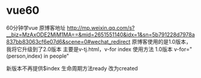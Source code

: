 # vue60
60分钟学vue
原博客地址
http://mp.weixin.qq.com/s?__biz=MzAxODE2MjM1MA==&mid=2651551140&idx=1&sn=5b791228d7978a837bb83063cf6e07d6&scene=0#wechat_redirect
原博客使用的是1.0版本，我将它升级到了2.0版本
主要是v-tj.html，v-for index 使用方法
1.0版本
v-for="(person,index) in people"

新版本不再提供$index
生命周期方法ready 改为created
